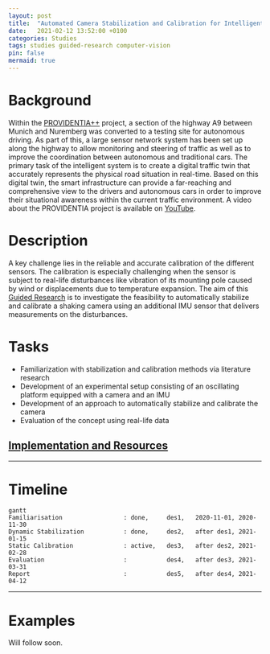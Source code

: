 ```yaml
---
layout: post
title:  "Automated Camera Stabilization and Calibration for Intelligent Transportation Systems"
date:   2021-02-12 13:52:00 +0100
categories: Studies 
tags: studies guided-research computer-vision
pin: false
mermaid: true
---
```


# Background
Within the [PROVIDENTIA++](https://www.bmvi.de/SharedDocs/DE/Artikel/DG/AVF-projekte/providentia-plusplus.html) project, a section of the highway A9 between Munich and Nuremberg was converted to a testing site for autonomous driving. As part of this, a large sensor network system has been set up along the highway to allow monitoring and steering of traffic as well as to improve the coordination between autonomous and traditional cars. The primary task of the intelligent system is to create a digital traffic twin that accurately represents the physical road situation in real-time. Based on this digital twin, the smart infrastructure can provide a far-reaching and comprehensive view to the drivers and autonomous cars in order to improve their situational awareness within the current traffic environment. A video about the PROVIDENTIA project is available on [YouTube](https://youtu.be/4oCnQlGFuc4).

# Description
A key challenge lies in the reliable and accurate calibration of the different
sensors. The calibration is especially challenging when the sensor is subject to
real-life disturbances like vibration of its mounting pole caused by wind or
displacements due to temperature expansion. The aim of this [Guided Research](https://www.in.tum.de/en/current-students/masters-programs/informatics/guided-research/) is to
investigate the feasibility to automatically stabilize and calibrate a shaking
camera using an additional IMU sensor that delivers measurements on the
disturbances.

# Tasks
- Familiarization with stabilization and calibration methods via literature research
- Development of an experimental setup consisting of an oscillating platform equipped with a camera and an IMU
- Development of an approach to automatically stabilize and calibrate the camera
- Evaluation of the concept using real-life data

## [Implementation and Resources](https://github.com/Brucknem/GuidedResearch)

***

# Timeline

```mermaid
gantt
Familiarisation                 : done,     des1,   2020-11-01, 2020-11-30
Dynamic Stabilization           : done,     des2,   after des1, 2021-01-15
Static Calibration              : active,   des3,   after des2, 2021-02-28
Evaluation                      :           des4,   after des3, 2021-03-31
Report                          :           des5,   after des4, 2021-04-12
```

***

# Examples

Will follow soon.